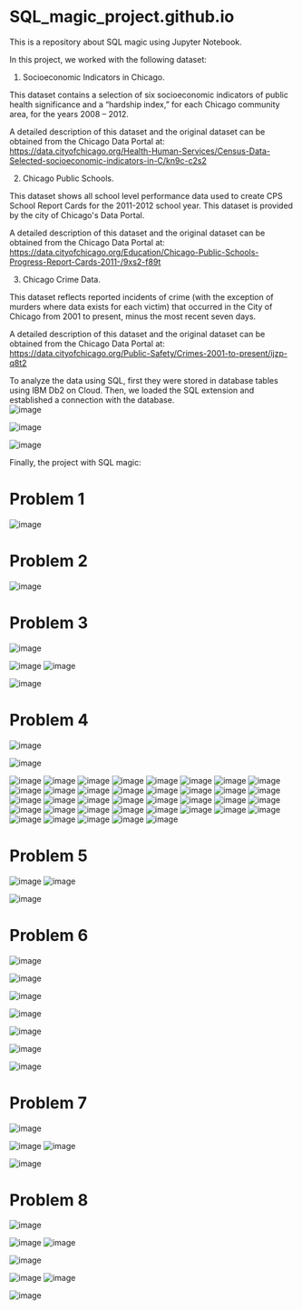 # SQL_magic_project.github.io
This is a repository about SQL magic using Jupyter Notebook.

In this project, we worked with the following dataset:

1. Socioeconomic Indicators in Chicago. 

This dataset contains a selection of six socioeconomic indicators of public health significance and a “hardship index,” for each Chicago community area, for the years 2008 – 2012.

A detailed description of this dataset and the original dataset can be obtained from the Chicago Data Portal at: https://data.cityofchicago.org/Health-Human-Services/Census-Data-Selected-socioeconomic-indicators-in-C/kn9c-c2s2

2. Chicago Public Schools.

This dataset shows all school level performance data used to create CPS School Report Cards for the 2011-2012 school year. This dataset is provided by the city of Chicago's Data Portal.

A detailed description of this dataset and the original dataset can be obtained from the Chicago Data Portal at: https://data.cityofchicago.org/Education/Chicago-Public-Schools-Progress-Report-Cards-2011-/9xs2-f89t

3. Chicago Crime Data.

This dataset reflects reported incidents of crime (with the exception of murders where data exists for each victim) that occurred in the City of Chicago from 2001 to present, minus the most recent seven days.

A detailed description of this dataset and the original dataset can be obtained from the Chicago Data Portal at: https://data.cityofchicago.org/Public-Safety/Crimes-2001-to-present/ijzp-q8t2

To analyze the data using SQL, first they were stored in database tables using IBM Db2 on Cloud. Then, we loaded the SQL extension and established a connection with the database.  
![image](https://user-images.githubusercontent.com/81119854/126712206-850372a8-5779-4d92-b6f2-4356244d24c6.png)

![image](https://user-images.githubusercontent.com/81119854/126712258-730e9557-c913-4870-9e6d-f3dc4a560e92.png)

![image](https://user-images.githubusercontent.com/81119854/126712293-1634b264-e6e7-4c5c-98d4-3fdb3914e13b.png)

Finally, the project with SQL magic:

# Problem 1

![image](https://user-images.githubusercontent.com/81119854/126712628-8f47f8df-7974-40c3-aecf-8ad94e8f861f.png)

# Problem 2 

![image](https://user-images.githubusercontent.com/81119854/126712718-2e08aa38-735d-4d46-8f46-b41e8e4d1590.png)

# Problem 3 

![image](https://user-images.githubusercontent.com/81119854/126712760-348a780f-dd08-4e4d-90e5-23ba1910fefa.png)

![image](https://user-images.githubusercontent.com/81119854/126712822-5ca46562-de25-47e3-ad69-d759ef211ae4.png)
![image](https://user-images.githubusercontent.com/81119854/126712846-21897507-87c5-482e-baeb-b635a72aad70.png)

![image](https://user-images.githubusercontent.com/81119854/126712871-bf68177a-dcb8-46c8-853c-cae965722df3.png)

# Problem 4

![image](https://user-images.githubusercontent.com/81119854/126713180-ee400a8d-ba64-49b2-b681-7954e7e3728e.png)

![image](https://user-images.githubusercontent.com/81119854/126713207-eb02b93a-f197-415c-b75f-06cf0ab45a8e.png)

![image](https://user-images.githubusercontent.com/81119854/126713240-43b098b5-fa2d-4da3-a566-97ae75fe4055.png)
![image](https://user-images.githubusercontent.com/81119854/126713274-3a084eb3-c577-4321-bbd3-0f2ca4f9b3cc.png)
![image](https://user-images.githubusercontent.com/81119854/126713310-01acdba5-7c8e-484e-8c13-352516376182.png)
![image](https://user-images.githubusercontent.com/81119854/126713353-6c00546b-61d9-4e68-a8b0-f1d318584d09.png)
![image](https://user-images.githubusercontent.com/81119854/126713402-a7fea198-2cfb-4505-aa94-11c1914547e6.png)
![image](https://user-images.githubusercontent.com/81119854/126713444-2ee9874c-b704-46dd-bc91-cbb5f375ef40.png)
![image](https://user-images.githubusercontent.com/81119854/126713484-c0621925-a81b-4ed2-a460-3dc926baf752.png)
![image](https://user-images.githubusercontent.com/81119854/126713524-c125f8e4-9255-444a-a3dc-b05e71d916e8.png)
![image](https://user-images.githubusercontent.com/81119854/126713592-00d6aa6b-31bc-4db6-a203-71b3bdc57506.png)
![image](https://user-images.githubusercontent.com/81119854/126713647-a2f252fd-b40e-436c-b085-1d7ba2c2d7c9.png)
![image](https://user-images.githubusercontent.com/81119854/126713671-d1895fb7-ee4b-4f70-bd29-18c44aab9f1f.png)
![image](https://user-images.githubusercontent.com/81119854/126713706-2e018214-4439-4b07-b269-82e7a809be36.png)
![image](https://user-images.githubusercontent.com/81119854/126713745-1897442f-fabd-4a28-a96b-07309ffc0dfe.png)
![image](https://user-images.githubusercontent.com/81119854/126713776-4b3cd355-fd0d-4445-9834-7be5d56d59f9.png)
![image](https://user-images.githubusercontent.com/81119854/126713803-0d4f69e8-c7e4-4101-8f23-80dbb39ba7c9.png)
![image](https://user-images.githubusercontent.com/81119854/126713833-bc5da205-0d02-4269-a523-44d3b027b88a.png)
![image](https://user-images.githubusercontent.com/81119854/126713868-33f7a850-03dd-4fb3-b0a0-44c08bb07312.png)
![image](https://user-images.githubusercontent.com/81119854/126713915-1044b5c1-3e91-439b-a798-ed59e9c6f588.png)
![image](https://user-images.githubusercontent.com/81119854/126713950-946d5d64-ec48-4838-b26a-166186e7635d.png)
![image](https://user-images.githubusercontent.com/81119854/126713988-c432e9b2-3988-44e6-aa23-0fab2ec89bf8.png)
![image](https://user-images.githubusercontent.com/81119854/126714023-4bba4f50-a486-46f5-9fb8-71e6113a9899.png)
![image](https://user-images.githubusercontent.com/81119854/126714050-e8c55874-249c-4be5-bf34-f70862bcc1a0.png)
![image](https://user-images.githubusercontent.com/81119854/126714070-f8d602d6-81cc-4620-9fa7-46d4b128d95c.png)
![image](https://user-images.githubusercontent.com/81119854/126714097-45e4071c-2b03-42c8-8522-4d1b25864e3d.png)
![image](https://user-images.githubusercontent.com/81119854/126714126-620cdd7b-7497-41f7-852f-8464e2f8bc23.png)
![image](https://user-images.githubusercontent.com/81119854/126714158-ba035263-a3da-4d19-8c15-b49c60f3835d.png)
![image](https://user-images.githubusercontent.com/81119854/126714188-28bae506-cdb6-426f-9a2d-6220b671a0ea.png)
![image](https://user-images.githubusercontent.com/81119854/126714224-9d2323f2-85c1-44d1-a48a-fd39d846eb38.png)
![image](https://user-images.githubusercontent.com/81119854/126714256-94c19ece-c026-4728-9d32-d412930049c0.png)
![image](https://user-images.githubusercontent.com/81119854/126714297-a3e9814f-94e1-45fd-b740-0ad216214fd5.png)
![image](https://user-images.githubusercontent.com/81119854/126714335-1a816214-b71a-4a2b-adf9-ddf8cc0f76b0.png)
![image](https://user-images.githubusercontent.com/81119854/126714380-6506d8a6-28ed-4d0e-930e-f2cd2f565adc.png)
![image](https://user-images.githubusercontent.com/81119854/126714421-4cdee1ff-f180-4b99-942b-7cb1727cc3b3.png)
![image](https://user-images.githubusercontent.com/81119854/126714478-ad60338f-1389-4b5b-ae9c-3c80ed8bf34d.png)
![image](https://user-images.githubusercontent.com/81119854/126714505-e189be31-8612-4354-aebf-43e50354e734.png)
![image](https://user-images.githubusercontent.com/81119854/126714539-1c285c7b-94c3-4363-b37e-dc613fde556a.png)
![image](https://user-images.githubusercontent.com/81119854/126714564-14ce53ae-2153-4516-b313-6fd212f182bc.png)

# Problem 5

![image](https://user-images.githubusercontent.com/81119854/126714726-0a3796c7-44cd-4c57-930d-5ee5d9a0d288.png)
![image](https://user-images.githubusercontent.com/81119854/126714765-0746e788-bcdd-490a-9b19-188939f5e002.png)

![image](https://user-images.githubusercontent.com/81119854/126714848-2a1334b5-39f9-4985-94f8-2189322c9a09.png)

# Problem 6

![image](https://user-images.githubusercontent.com/81119854/126714905-31f32126-d771-4fc2-8876-b9bdd893c684.png)

![image](https://user-images.githubusercontent.com/81119854/126714927-9d009ca2-41c4-4b7b-98db-d4ed7ac36889.png)

![image](https://user-images.githubusercontent.com/81119854/126714962-85e0d16d-5aea-4946-8992-d44626998f01.png)

![image](https://user-images.githubusercontent.com/81119854/126714997-7a5ce924-fda3-4018-9bde-7e3235f87dcc.png)

![image](https://user-images.githubusercontent.com/81119854/126715030-e25bdf1b-c10f-4cca-8553-ac615f95045e.png)

![image](https://user-images.githubusercontent.com/81119854/126715055-281a5019-94d2-4559-acaf-02a752ab6c0a.png)

![image](https://user-images.githubusercontent.com/81119854/126715087-cfa355b7-9258-405d-8ad8-3ae0814fa890.png)

# Problem 7 

![image](https://user-images.githubusercontent.com/81119854/126715250-7ad10162-d986-4d31-b996-65da6a0cfe31.png)

![image](https://user-images.githubusercontent.com/81119854/126715295-6ac9c368-6ecb-478a-b75d-912d6e1145c6.png)
![image](https://user-images.githubusercontent.com/81119854/126715325-c4090715-fea6-45ea-8976-201704199cfe.png)

![image](https://user-images.githubusercontent.com/81119854/126715351-993632c7-99ae-479e-be0c-d1a7392d39e1.png)

# Problem 8

![image](https://user-images.githubusercontent.com/81119854/126715436-3fa6eb2a-813e-43f9-be5e-472d037d3140.png)

![image](https://user-images.githubusercontent.com/81119854/126715467-2f4f7059-656e-4416-abc5-eaccb3f72d4b.png)
![image](https://user-images.githubusercontent.com/81119854/126715495-3b0819dc-65b8-4c95-aba4-481cc489badc.png)

![image](https://user-images.githubusercontent.com/81119854/126715528-286def97-d103-4f5b-a897-c4de69460603.png)

![image](https://user-images.githubusercontent.com/81119854/126715567-db86210b-fa65-4544-a735-0c3193e18445.png)
![image](https://user-images.githubusercontent.com/81119854/126715600-cea33ed1-fd00-4c4d-94ea-e300cf2594dc.png)

![image](https://user-images.githubusercontent.com/81119854/126715619-9924aac6-8935-4151-a527-0bb5ba1cff88.png)

































